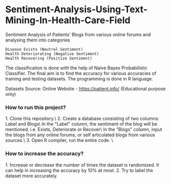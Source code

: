 # Sentiment-Analysis-Using-Text-Mining-In-Health-Care-Field
Sentiment Analysis of Patients' Blogs from various online forums and analysing them into categories 
 ```
 Disease Exists (Neutral Sentiment)
 Health Deteriorating (Negative Sentiment) 
 Health Recovering (Positive Sentiment) 
 ```
The classification is done with the help of Naive Bayes Probabilistic Classifier. The final aim is to find the accuracy for various accuracies of training and testing datasets. 
The programming is done in R language.

Datasets Source: Online Website - https://patient.info/ (Educational purpose only)

<h3>How to run this project?</h3> 
1. Clone this repository.\
2. Create a database consisting of two columns: Label and Blogs\
   In the "Label" column, the sentiment of the blog will be mentioned, i.e. Exists, Deteriorate or Recover\
   In the "Blogs" column, input the blogs from any online forums, or self articulated blogs from various sources.\
3. Open R compiler, run the entire code. \

<h3>How to increase the accuracy?</h3> 
1. Increase or decrease the number of times the dataset is randomized. It can help in increasing the accuracy by 10% at most. 
2. Try to label the dataset more accurately.
